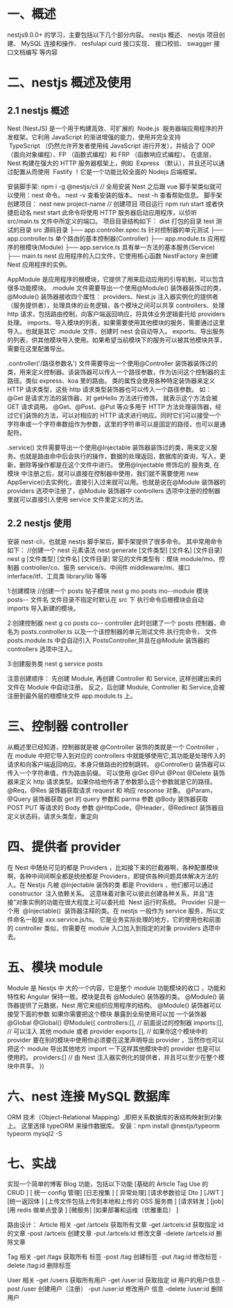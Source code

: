 # 一、概述

nestjs9.0.0+ 的学习，主要包括以下几个部分内容。
nestjs 概述、
nestjs 项目创建、
MySQL 连接和操作、
resfulapi curd 接口实现、
接口校验、
swagger 接口文档编写
等内容

# 二、nestjs 概述及使用

## 2.1 nestjs 概述

Nest (NestJS) 是一个用于构建高效、可扩展的  Node.js  服务器端应用程序的开发框架。它利用 JavaScript 的渐进增强的能力，使用并完全支持  TypeScript （仍然允许开发者使用纯 JavaScript 进行开发），并结合了 OOP （面向对象编程）、FP （函数式编程）和 FRP （函数响应式编程）。
在底层，Nest 构建在强大的 HTTP 服务器框架上，例如  Express （默认），并且还可以通过配置从而使用  Fastify ！它是一个功能比较全面的 Nodejs 后端框架。

安装脚手架:
npm i -g @nestjs/cli // 全局安装 Nest
之后跟 vue 脚手架类似就可以使用：nest 命令。
nest -v 查看安装的版本。
nest -h 查看帮助信息。
脚手架创建项目：
nest new project-name // 创建项目
项目运行
npm run start 或者快捷启动名 nest start
此命令将使用 HTTP 服务器启动应用程序，以侦听 src/main.ts 文件中所定义的端口。
项目目录结构如下：
dist 打包的目录
test 测试的目录
src 源码目录
├── app.controller.spec.ts 针对控制器的单元测试
├── app.controller.ts 单个路由的基本控制器(Controller)
├── app.module.ts 应用程序的根模块(Module)
├── app.service.ts 具有单一方法的基本服务(Service)
├── main.ts nest 应用程序的入口文件，它使用核心函数 NestFactory 来创建 Nest 应用程序的实例。

AppModule 是应用程序的根模块，它提供了用来启动应用的引导机制，可以包含很多功能模块。
.module 文件需要导出一个使用@Module() 装饰器装饰过的类，
@Module() 装饰器接收四个属性：
providers、Nest.js 注入器实例化的提供者（服务提供者），处理具体的业务逻辑，各个模块之间可以共享
controllers、处理 http 请求，包括路由控制，向客户端返回响应，将具体业务逻辑委托给 providers 处理。
imports、导入模块的列表，如果需要使用其他模块的服务，需要通过这里导入。也就是其它 .module 文件，创建时 nest 会自动导入。
exports、导出服务的列表，供其他模块导入使用。如果希望当前模块下的服务可以被其他模块共享，需要在这里配置导出。

.controller('/路径参数名') 文件需要导出一个使用@Controller 装饰器装饰过的类，用来定义控制器。该装饰器可以传入一个路径参数，作为访问这个控制器的主路径。类似 express、koa 里的路由。
类的属性会使用各种特定装饰器来定义 HTTP 请求类型，这些 http 请求类型装饰器也可以传入一个路径参数。
如：@Get 是请求方法的装饰器，对 getHello 方法进行修饰， 就表示这个方法会被 GET 请求调用。
@Get、@Post、@Put 等众多用于 HTTP 方法处理装饰器，经过它们装饰的方法，可以对相应的 HTTP 请求进行响应。同时它们可以接受一个字符串或一个字符串数组作为参数，这里的字符串可以是固定的路径，也可以是通配符。

.service() 文件需要导出一个使用@Injectable 装饰器装饰过的类，用来定义服务。也就是路由命中后会执行的操作，数据的处理返回，数据库的查询，写入，更新，删除等操作都是在这个文件中进行。
使用@Injectable 修饰后的 服务类, 在 模块 中注册之后，就可以直接在控制器中使用，我们就不需要使用 new AppService()去实例化，直接引入过来就可以用。也就是说在@Module 装饰器的 providers 选项中注册了，@Module 装饰器中 controllers 选项中注册的控制器里就可以直接引入使用 service 文件里定义的方法。

## 2.2 nestjs 使用

安装 nest-cli，也就是 nestjs 脚手架后，脚手架提供了很多命令。
其中常用命令如下：
//创建一个 nest 元素语法
nest generate [文件类型] [文件名] [文件目录]
nest g [文件类型] [文件名] [文件目录]
常见的文件类型有：模块 module/mo、控制器 controller/co、服务 service/s、中间件 middleware/mi、接口 interface/itf、工具类 library/lib 等等

1:创建模块
//创建一个 posts 帖子模块
nest g mo posts
mo--module 模块
posts-- 文件名
文件目录不指定时默认在 src 下
执行命令后根模块会自动 imports 导入新建的模块。

2:创建控制器
nest g co posts
co-- controller
此时创建了一个 posts 控制器，命名为 posts.controller.ts 以及一个该控制器的单元测试文件.执行完命令， 文件 posts.module.ts 中会自动引入 PostsController,并且在@Module 装饰器的 controllers 选项中注入。

3:创建服务类
nest g service posts

注意创建顺序： 先创建 Module, 再创建 Controller 和 Service, 这样创建出来的文件在 Module 中自动注册。
反之，后创建 Module, Controller 和 Service,会被注册到最外层的根模块文件 app.module.ts 上。

# 三、控制器 controller

从概述里已经知道，控制器就是被 @Controller 装饰的类就是一个 Controller ，在 module 中把它导入到对应的 controllers 中就能够使用它,其功能是处理传入的请求和向客户端返回响应。本身只做路由的控制跳转。
@Controller() 装饰器可以传入一个字符串值，作为路由前缀。
可以使用 @Get @Put @Post @Delete 装饰器来定义 http 请求类型。如果你给他传递了参数那么这个参数就是它的路径。
@Req，@Res 装饰器获取请求 request 和 响应 response 对象。
@Param，@Query 装饰器获取 get 的 query 参数和 parma 参数
@Body 装饰器获取 POST PUT 等请求的 Body 参数
@HttpCode，@Header，@Redirect 装饰器自定义状态码，请求头类型，重定向

# 四、提供者 provider

在 Nest 中随处可见的都是 Providers ，比如接下来的拦截器啊，各种配置模块啊，各种中间间啊全都是统统都是 Providers，即提供各种问题具体解决方法的人。在 Nestjs 凡被 @Injectable 装饰的类 都是 Providers ，他们都可以通过  constructor  注入依赖关系。 这意味着对象可以彼此创建各种关系，并且“连接”对象实例的功能在很大程度上可以委托给  Nest 运行时系统。 Provider 只是一个用  @Injectable()  装饰器注释的类。在 nestjs 一般作为 service 服务，所以文件命名一般是 xxx.service.js/ts。
它是业务实际处理的地方，它的使用也和前面 的 controller 类似，你需要在 module 入口加入到指定的对象 providers 选项中去。

# 五、模块 module

Module 是 Nestjs 中 大的一个内容，它是整个 module 功能模块的收口 ，功能和特性和 Angular 保持一致。模块是具有 @Module() 装饰器的类。 @Module() 装饰器提供了元数据，Nest 用它来组织应用程序的结构。
@Module() 装饰器可以接受下面的参数
如果你需要把这个模块 暴露到全局使用可以加 一个装饰器 @Global
@Global()
@Module({
controllers:[], // 前面说过的控制器
imports:[], // 可以注入 其他 module 或者 provider
exports:[], // 如果你这个模块中的 provider 要在别的模块中使用你必须要在这里声明导出 provider ，当然你也可以把这个 module 导出其他地方 import 一下这样其他模块中的 provider 也是可以使用的。
providers:[] // 由 Nest 注入器实例化的提供者，并且可以至少在整个模块中共享。
})

# 六、nest 连接 MySQL 数据库

ORM 技术（Object-Relational Mapping）,即把关系数据库的表结构映射到对象上。
这里选择 typeORM 来操作数据库。
安装：npm install @nestjs/typeorm typeorm mysql2 -S

# 七、实战

实现一个简单的博客 Blog 功能，包括以下功能
[基础的 Article Tag Use 的 CRUD ]
[ 统一 config 管理]
[日志搜集 ]
[ 异常处理]
[请求参数验证 Dto ]
[JWT ]
[统一返回体 ]
[上传文件包括上传到本地和上传的 OSS 服务商 ]
[请求转发 ]
[job]
[用 redis 做单点登录 ]
[微服务]
[如果部署和运维（优雅重启） ]

路由设计：
Article 相关
-get /artcels 获取所有文章
-get /artcels:id 获取指定 id 的文章
-post /artcels 创建文章
-put /artcels:id 修改文章
-delete /artcels:id 删除文章

Tag 相关
-get /tags 获取所有 标签
-post /tag 创建标签
-put /tag:id 修改标签
-delete /tag:id 删除标签

User 相关
-get /users 获取所有用户
-get /user:id 获取指定 id 用户的用户信息
-post /user 创建用户（注册）
-put /user:id 修改用户 信息
-delete /user:id 删除用户
